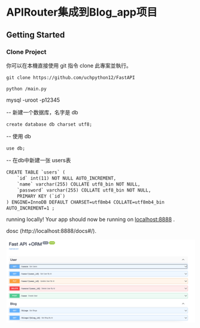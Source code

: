 # APIRouter集成到Blog_app项目



## Getting Started
### Clone Project
你可以在本機直接使用 git 指令 clone 此專案並執行。

```
git clone https://github.com/uchpython12/FastAPI
```

```
python /main.py
```

mysql -uroot -p12345

-- 新建一个数据库，名字是 db
```
create database db charset utf8;
```
-- 使用 db 
```
use db;
```

-- 在db中新建一张 users表 

```
CREATE TABLE `users` (
    `id` int(11) NOT NULL AUTO_INCREMENT,
    `name` varchar(255) COLLATE utf8_bin NOT NULL,
    `password` varchar(255) COLLATE utf8_bin NOT NULL,
    PRIMARY KEY (`id`)
) ENGINE=InnoDB DEFAULT CHARSET=utf8mb4 COLLATE=utf8mb4_bin AUTO_INCREMENT=1 ;
```

running locally! Your app should now be running on [localhost:8888](http://localhost:8888/) .


dosc (http://localhost:8888/docs#/).



![image](https://github.com/uchpython12/FastAPI/blob/main/APIRouter%E9%9B%86%E6%88%90%E5%88%B0Blog_app%E9%A1%B9%E7%9B%AE/Fastapi_router_img.png)
